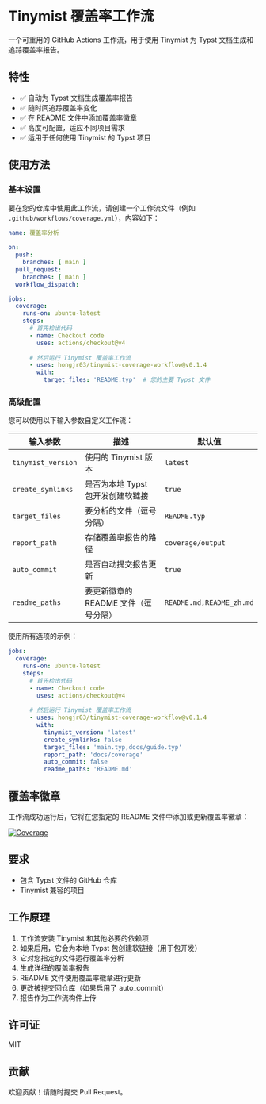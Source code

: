# Tinymist 覆盖率工作流

一个可重用的 GitHub Actions 工作流，用于使用 Tinymist 为 Typst 文档生成和追踪覆盖率报告。

## 特性

- ✅ 自动为 Typst 文档生成覆盖率报告
- ✅ 随时间追踪覆盖率变化
- ✅ 在 README 文件中添加覆盖率徽章
- ✅ 高度可配置，适应不同项目需求
- ✅ 适用于任何使用 Tinymist 的 Typst 项目

## 使用方法

### 基本设置

要在您的仓库中使用此工作流，请创建一个工作流文件（例如 `.github/workflows/coverage.yml`），内容如下：

```yaml
name: 覆盖率分析

on:
  push:
    branches: [ main ]
  pull_request:
    branches: [ main ]
  workflow_dispatch:

jobs:
  coverage:
    runs-on: ubuntu-latest
    steps:
      # 首先检出代码
      - name: Checkout code
        uses: actions/checkout@v4
        
      # 然后运行 Tinymist 覆盖率工作流
      - uses: hongjr03/tinymist-coverage-workflow@v0.1.4
        with:
          target_files: 'README.typ'  # 您的主要 Typst 文件
```

### 高级配置

您可以使用以下输入参数自定义工作流：

| 输入参数 | 描述 | 默认值 |
|---------|------|--------|
| `tinymist_version` | 使用的 Tinymist 版本 | `latest` |
| `create_symlinks` | 是否为本地 Typst 包开发创建软链接 | `true` |
| `target_files` | 要分析的文件（逗号分隔） | `README.typ` |
| `report_path` | 存储覆盖率报告的路径 | `coverage/output` |
| `auto_commit` | 是否自动提交报告更新 | `true` |
| `readme_paths` | 要更新徽章的 README 文件（逗号分隔） | `README.md,README_zh.md` |

使用所有选项的示例：

```yaml
jobs:
  coverage:
    runs-on: ubuntu-latest
    steps:
      # 首先检出代码
      - name: Checkout code
        uses: actions/checkout@v4
        
      # 然后运行 Tinymist 覆盖率工作流
      - uses: hongjr03/tinymist-coverage-workflow@v0.1.4
        with:
          tinymist_version: 'latest'
          create_symlinks: false
          target_files: 'main.typ,docs/guide.typ'
          report_path: 'docs/coverage'
          auto_commit: false
          readme_paths: 'README.md'
```

## 覆盖率徽章

工作流成功运行后，它将在您指定的 README 文件中添加或更新覆盖率徽章：

[![Coverage](https://img.shields.io/badge/coverage-85.5%25-green)](coverage/output/coverage_report.md)

## 要求

- 包含 Typst 文件的 GitHub 仓库
- Tinymist 兼容的项目

## 工作原理

1. 工作流安装 Tinymist 和其他必要的依赖项
2. 如果启用，它会为本地 Typst 包创建软链接（用于包开发）
3. 它对您指定的文件运行覆盖率分析
4. 生成详细的覆盖率报告
5. README 文件使用覆盖率徽章进行更新
6. 更改被提交回仓库（如果启用了 auto_commit）
7. 报告作为工作流构件上传

## 许可证

MIT

## 贡献

欢迎贡献！请随时提交 Pull Request。
